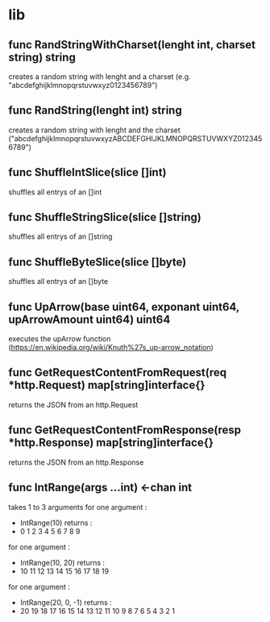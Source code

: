 # lib

## func RandStringWithCharset(lenght int, charset string) string
creates a random string with lenght and a charset (e.g. "abcdefghijklmnopqrstuvwxyz0123456789")

## func RandString(lenght int) string
creates a random string with lenght and the charset ("abcdefghijklmnopqrstuvwxyzABCDEFGHIJKLMNOPQRSTUVWXYZ0123456789")

## func ShuffleIntSlice(slice []int)
shuffles all entrys of an []int

## func ShuffleStringSlice(slice []string)
shuffles all entrys of an []string

## func ShuffleByteSlice(slice []byte)
shuffles all entrys of an []byte

## func UpArrow(base uint64, exponant uint64, upArrowAmount uint64) uint64
executes the upArrow function (https://en.wikipedia.org/wiki/Knuth%27s_up-arrow_notation)

## func GetRequestContentFromRequest(req *http.Request) map[string]interface{}
returns the JSON from an http.Request

## func GetRequestContentFromResponse(resp *http.Response) map[string]interface{}
returns the JSON from an http.Response

## func IntRange(args ...int) <-chan int
takes 1 to 3 arguments
for one argument :
* IntRange(10) 
returns :
* 0 1 2 3 4 5 6 7 8 9


for one argument :
* IntRange(10, 20) 
returns :
* 10 11 12 13 14 15 16 17 18 19


for one argument :
* IntRange(20, 0, -1) 
returns :
* 20 19 18 17 16 15 14 13 12 11 10 9 8 7 6 5 4 3 2 1